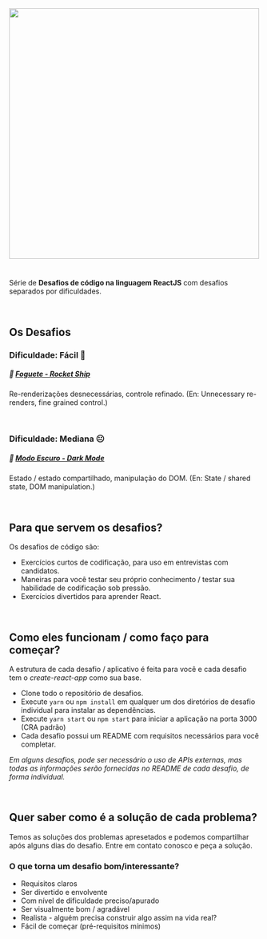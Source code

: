 <img src="https://puu.sh/HyrmV/95c458d9d9.png" width=500 />

#
Série de **Desafios de código na linguagem ReactJS** com desafios separados por dificuldades.

&nbsp;
## Os Desafios
### Dificuldade: Fácil 🙂
##### 🚀 [Foguete - Rocket Ship](https://github.com/marciofcalil/react-coding-challenges/tree/main/rocket-ship)
Re-renderizações desnecessárias, controle refinado.
(En: Unnecessary re-renders, fine grained control.)

&nbsp;
### Dificuldade: Mediana 😐
##### 🌙 [Modo Escuro - Dark Mode](https://github.com/marciofcalil/react-coding-challenges/tree/main/dark-mode)
Estado / estado compartilhado, manipulação do DOM.
(En: State / shared state, DOM manipulation.)

&nbsp;
## Para que servem os desafios?
Os desafios de código são:
- Exercícios curtos de codificação, para uso em entrevistas com candidatos.
- Maneiras para você testar seu próprio conhecimento / testar sua habilidade de codificação sob pressão.
- Exercícios divertidos para aprender React.

&nbsp;
## Como eles funcionam / como faço para começar?
A estrutura de cada desafio / aplicativo é feita para você e cada desafio tem o *create-react-app* como sua base.

- Clone todo o repositório de desafios.
- Execute `yarn` ou `npm install` em qualquer um dos diretórios de desafio individual para instalar as dependências.
- Execute `yarn start` ou `npm start` para iniciar a aplicação na porta 3000 (CRA padrão)
- Cada desafio possui um README com requisitos necessários para você completar.

*Em alguns desafios, pode ser necessário o uso de APIs externas, mas todas as informações serão fornecidas no README de cada desafio, de forma individual.*

&nbsp;
## Quer saber como é a solução de cada problema?
Temos as soluções dos problemas apresetados e podemos compartilhar após alguns dias do desafio. Entre em contato conosco e peça a solução.

### O que torna um desafio bom/interessante?
- Requisitos claros
- Ser divertido e envolvente
- Com nível de dificuldade preciso/apurado
- Ser visualmente bom / agradável
- Realista - alguém precisa construir algo assim na vida real?
- Fácil de começar (pré-requisitos mínimos)
